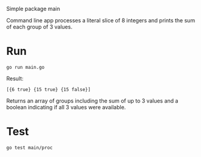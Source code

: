Simple package main

Command line app processes a literal slice of 8 integers and prints the sum of
each group of 3 values.

# Run

    go run main.go

Result:

    [{6 true} {15 true} {15 false}]

Returns an array of groups including the sum of up to 3 values and a boolean
indicating if all 3 values were available.

# Test

    go test main/proc
